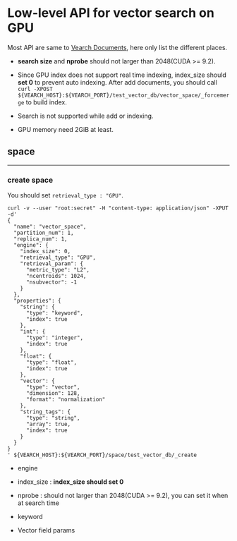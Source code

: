 # Low-level API for vector search on GPU

Most API are same to [Vearch Documents](https://vearch.readthedocs.io/en/latest/), here only list the different places.
* **search size** and **nprobe** should not larger than 2048(CUDA >= 9.2).
* Since GPU index does not support real time indexing, index_size should **set 0** to prevent auto indexing. After add documents, you should call `curl -XPOST ${VEARCH_HOST}:${VEARCH_PORT}/test_vector_db/vector_space/_forcemerge` to build index.

* Search is not supported while add or indexing.
* GPU memory need 2GiB at least.

## space

----

### create space

You should set `retrieval_type : "GPU"`.

````$xslt
curl -v --user "root:secret" -H "content-type: application/json" -XPUT -d'
{
  "name": "vector_space",
  "partition_num": 1,
  "replica_num": 1,
  "engine": {
    "index_size": 0,
    "retrieval_type": "GPU",
    "retrieval_param": {
      "metric_type": "L2",
      "ncentroids": 1024,
      "nsubvector": -1
    }
  },
  "properties": {
    "string": {
      "type": "keyword",
      "index": true
    },
    "int": {
      "type": "integer",
      "index": true
    },
    "float": {
      "type": "float",
      "index": true
    },
    "vector": {
      "type": "vector",
      "dimension": 128,
      "format": "normalization"
    },
    "string_tags": {
      "type": "string",
      "array": true,
      "index": true
    }
  }
}
' ${VEARCH_HOST}:${VEARCH_PORT}/space/test_vector_db/_create
````

* engine
* index_size : **index_size should set 0**
* nprobe : should not larger than 2048(CUDA >= 9.2), you can set it when at search time
* keyword

* Vector field params
